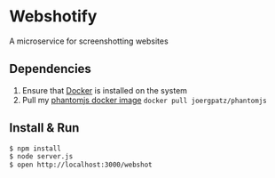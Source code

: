 # Webshotify
A microservice for screenshotting websites

## Dependencies

1. Ensure that [Docker](https://www.docker.com/) is installed on the system
2. Pull my [phantomjs docker image](https://hub.docker.com/r/joergpatz/phantomjs/) `docker pull joergpatz/phantomjs`

## Install & Run

```bash
$ npm install
$ node server.js
$ open http://localhost:3000/webshot
```